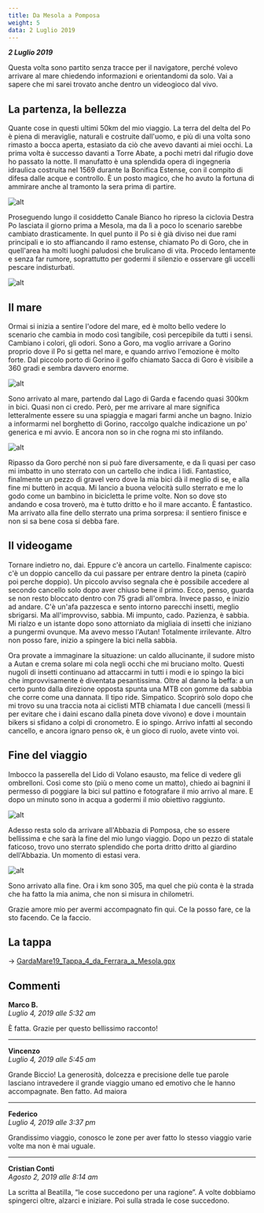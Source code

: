 ```yaml
---
title: Da Mesola a Pomposa
weight: 5
data: 2 Luglio 2019
---
```

***2 Luglio 2019***

Questa volta sono partito senza tracce per il navigatore, perché volevo arrivare al mare chiedendo informazioni e orientandomi da solo. Vai a sapere che mi sarei trovato anche dentro un videogioco dal vivo.
## La partenza, la bellezza
Quante cose in questi ultimi 50km del mio viaggio. La terra del delta del Po è piena di meraviglie, naturali e costruite dall'uomo, e più di una volta sono rimasto a bocca aperta, estasiato da ciò che avevo davanti ai miei occhi. La prima volta è successo davanti a Torre Abate, a pochi metri dal rifugio dove ho passato la notte. Il manufatto è una splendida opera di ingegneria idraulica costruita nel 1569 durante la Bonifica Estense, con il compito di difesa dalle acque e controllo. È un posto magico, che ho avuto la fortuna di ammirare anche al tramonto la sera prima di partire.

![alt](t5-01-1024x768.jpg)

Proseguendo lungo il cosiddetto Canale Bianco ho ripreso la ciclovia Destra Po lasciata il giorno prima a Mesola, ma da lì a poco lo scenario sarebbe cambiato drasticamente. In quel punto il Po si è già diviso nei due rami principali e io sto affiancando il ramo estense, chiamato Po di Goro, che in quell'area ha molti luoghi paludosi che brulicano di vita. Procedo lentamente e senza far rumore, soprattutto per godermi il silenzio e osservare gli uccelli pescare indisturbati.

![alt](t5-02-1024x768.jpg)

## Il mare
Ormai si inizia a sentire l'odore del mare, ed è molto bello vedere lo scenario che cambia in modo così tangibile, così percepibile da tutti i sensi. Cambiano i colori, gli odori. Sono a Goro, ma voglio arrivare a Gorino proprio dove il Po si getta nel mare, e quando arrivo l'emozione è molto forte. Dal piccolo porto di Gorino il golfo chiamato Sacca di Goro è visibile a 360 gradi e sembra davvero enorme.

![alt](t5-03-1024x768.jpg)

Sono arrivato al mare, partendo dal Lago di Garda e facendo quasi 300km in bici. Quasi non ci credo. Però, per me arrivare al mare significa letteralmente essere su una spiaggia e magari farmi anche un bagno. Inizio a informarmi nel borghetto di Gorino, raccolgo qualche indicazione un po' generica e mi avvio. E ancora non so in che rogna mi sto infilando.

![alt](t5-04-1024x768.jpg)

Ripasso da Goro perché non si può fare diversamente, e da lì quasi per caso mi imbatto in uno sterrato con un cartello che indica i lidi. Fantastico, finalmente un pezzo di gravel vero dove la mia bici dà il meglio di se, e alla fine mi butterò in acqua. Mi lancio a buona velocità sullo sterrato e me lo godo come un bambino in bicicletta le prime volte. Non so dove sto andando e cosa troverò, ma è tutto dritto e ho il mare accanto. È fantastico. Ma arrivato alla fine dello sterrato una prima sorpresa: il sentiero finisce e non si sa bene cosa si debba fare. 
## Il videogame
Tornare indietro no, dai. Eppure c'è ancora un cartello. Finalmente capisco: c'è un doppio cancello da cui passare per entrare dentro la pineta (capirò poi perche doppio). Un piccolo avviso segnala che è possibile accedere al secondo cancello solo dopo aver chiuso bene il primo. Ecco, penso, guarda se non resto bloccato dentro con 75 gradi all'ombra. Invece passo, e inizio ad andare. C'è un'afa pazzesca e sento intorno parecchi insetti, meglio sbrigarsi. Ma all'improvviso, sabbia. Mi impunto, cado. Pazienza, è sabbia. Mi rialzo e un istante dopo sono attorniato da migliaia di insetti che iniziano a pungermi ovunque. Ma avevo messo l'Autan! Totalmente irrilevante. Altro non posso fare, inizio a spingere la bici nella sabbia.

Ora provate a immaginare la situazione: un caldo allucinante, il sudore misto a Autan e crema solare mi cola negli occhi che mi bruciano molto. Questi nugoli di insetti continuano ad attaccarmi in tutti i modi e io spingo la bici che improvvisamente è diventata pesantissima. Oltre al danno la beffa: a un certo punto dalla direzione opposta spunta una MTB con gomme da sabbia che corre come una dannata. Il tipo ride. Simpatico. Scoprirò solo dopo che mi trovo su una traccia nota ai ciclisti MTB chiamata I due cancelli (messi lì per evitare che i daini escano dalla pineta dove vivono) e dove i mountain bikers si sfidano a colpi di cronometro. E io spingo. Arrivo infatti al secondo cancello, e ancora ignaro penso ok, è un gioco di ruolo, avete vinto voi.

## Fine del viaggio
Imbocco la passerella del Lido di Volano esausto, ma felice di vedere gli ombrelloni. Così come sto (più o meno come un matto), chiedo ai bagnini il permesso di poggiare la bici sul pattino e fotografare il mio arrivo al mare. E dopo un minuto sono in acqua a godermi il mio obiettivo raggiunto.

![alt](t5-05-1024x768.jpg)

Adesso resta solo da arrivare all'Abbazia di Pomposa, che so essere bellissima e che sarà la fine del mio lungo viaggio. Dopo un pezzo di statale faticoso, trovo uno sterrato splendido che porta dritto dritto al giardino dell'Abbazia. Un momento di estasi vera.


![alt](t5-06-1024x768.jpg)

Sono arrivato alla fine. Ora i km sono 305, ma quel che più conta è la strada che ha fatto la mia anima, che non si misura in chilometri.

Grazie amore mio per avermi accompagnato fin qui. Ce la posso fare, ce la sto facendo. Ce la faccio.


## La tappa

→ [GardaMare19_Tappa_4_da_Ferrara_a_Mesola.gpx](../GardaMare19_Tappa_4_da_Ferrara_a_Mesola.gpx)

## Commenti

**Marco B.**   
*Luglio 4, 2019 alle 5:32 am*

È fatta.
Grazie per questo bellissimo racconto!

---
**Vincenzo**   
*Luglio 4, 2019 alle 5:45 am*

Grande Biccio!
La generosità, dolcezza e precisione delle tue parole lasciano intravedere il grande viaggio umano ed emotivo che le hanno accompagnate.
Ben fatto.
Ad maiora

---
**Federico**    
*Luglio 4, 2019 alle 3:37 pm*

Grandissimo viaggio, conosco le zone per aver fatto lo stesso viaggio varie volte ma non è mai uguale.

---
**Cristian Conti**   
*Agosto 2, 2019 alle 8:14 am*

La scritta al Beatilla, “le cose succedono per una ragione”. A volte dobbiamo spingerci oltre, alzarci e iniziare. Poi sulla strada le cose succedono.
